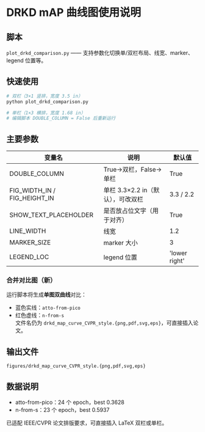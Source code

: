 # DRKD mAP 曲线图使用说明

## 脚本
`plot_drkd_comparison.py` —— 支持参数化切换单/双栏布局、线宽、marker、legend 位置等。

## 快速使用
```bash
# 双栏（3×1 竖排，宽度 3.5 in）
python plot_drkd_comparison.py

# 单栏（1×3 横排，宽度 1.68 in）
# 编辑脚本 DOUBLE_COLUMN = False 后重新运行
```

## 主要参数
| 变量名               | 说明                           | 默认值  |
|--------------------|--------------------------------|--------|
| DOUBLE_COLUMN      | True→双栏，False→单栏          | True   |
| FIG_WIDTH_IN / FIG_HEIGHT_IN | 单栏 3.3×2.2 in（默认），可改双栏 | 3.3 / 2.2 |
| SHOW_TEXT_PLACEHOLDER | 是否放占位文字（用于对齐）   | True   |
| LINE_WIDTH         | 线宽                           | 1.2    |
| MARKER_SIZE        | marker 大小                    | 3      |
| LEGEND_LOC         | legend 位置                    | 'lower right' |

### 合并对比图（新）
运行脚本将生成**单图双曲线**对比：
- 蓝色实线：`atto-from-pico`  
- 红色虚线：`n-from-s`  
文件名仍为 `drkd_map_curve_CVPR_style.{png,pdf,svg,eps}`，可直接插入论文。

## 输出文件
`figures/drkd_map_curve_CVPR_style.{png,pdf,svg,eps}`

## 数据说明
- atto-from-pico：24 个 epoch，best 0.3628
- n-from-s：23 个 epoch，best 0.5937

已适配 IEEE/CVPR 论文排版要求，可直接插入 LaTeX 双栏或单栏。